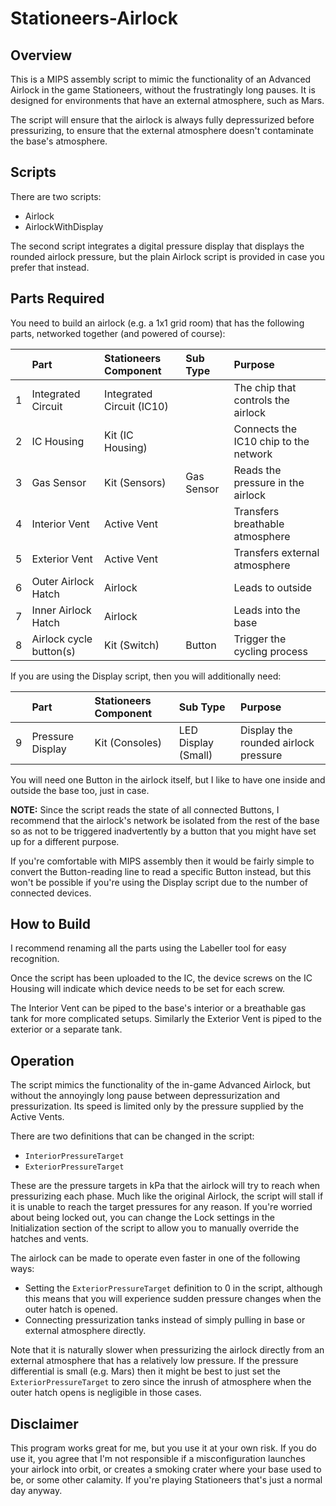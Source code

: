 # Stationeers-Airlock

## Overview

This is a MIPS assembly script to mimic the functionality of an Advanced Airlock in the game Stationeers, without the frustratingly long pauses. It is designed for environments that have an external atmosphere, such as Mars.

The script will ensure that the airlock is always fully depressurized before pressurizing, to ensure that the external atmosphere doesn't contaminate the base's atmosphere.

## Scripts

There are two scripts:

- Airlock
- AirlockWithDisplay

The second script integrates a digital pressure display that displays the rounded airlock pressure, but the plain Airlock script is provided in case you prefer that instead.

## Parts Required

You need to build an airlock (e.g. a 1x1 grid room) that has the following parts, networked together (and powered of course):

| | Part | Stationeers Component | Sub Type | Purpose |
|---|:---|:---|:---|:---|
| 1 | Integrated Circuit | Integrated Circuit (IC10) | | The chip that controls the airlock |
| 2 | IC Housing | Kit (IC Housing) | | Connects the IC10 chip to the network |
| 3 | Gas Sensor | Kit (Sensors) | Gas Sensor | Reads the pressure in the airlock |
| 4 | Interior Vent | Active Vent | | Transfers breathable atmosphere |
| 5 | Exterior Vent | Active Vent | | Transfers external atmosphere |
| 6 | Outer Airlock Hatch | Airlock | | Leads to outside  |
| 7 | Inner Airlock Hatch | Airlock | | Leads into the base |
| 8 | Airlock cycle button(s) | Kit (Switch) | Button | Trigger the cycling process |

If you are using the Display script, then you will additionally need:

| | Part | Stationeers Component | Sub Type | Purpose |
|---|:---|:---|:---|:---|
| 9 | Pressure Display | Kit (Consoles) | LED Display (Small) | Display the rounded airlock pressure |


You will need one Button in the airlock itself, but I like to have one inside and outside the base too, just in case.

**NOTE:**
Since the script reads the state of all connected Buttons, I recommend that the airlock's network be isolated from the rest of the base so as not to be triggered inadvertently by a button that you might have set up for a different purpose.

If you're comfortable with MIPS assembly then it would be fairly simple to convert the Button-reading line to read a specific Button instead, but this won't be possible if you're using the Display script due to the number of connected devices.

## How to Build

I recommend renaming all the parts using the Labeller tool for easy recognition.

Once the script has been uploaded to the IC, the device screws on the IC Housing will indicate which device needs to be set for each screw.

The Interior Vent can be piped to the base's interior or a breathable gas tank for more complicated setups. Similarly the Exterior Vent is piped to the exterior or a separate tank.

## Operation

The script mimics the functionality of the in-game Advanced Airlock, but without the annoyingly long pause between depressurization and pressurization. Its speed is limited only by the pressure supplied by the Active Vents.

There are two definitions that can be changed in the script:

- `InteriorPressureTarget`
- `ExteriorPressureTarget`

These are the pressure targets in kPa that the airlock will try to reach when pressurizing each phase. Much like the original Airlock, the script will stall if it is unable to reach the target pressures for any reason. If you're worried about being locked out, you can change the Lock settings in the Initialization section of the script to allow you to manually override the hatches and vents.

The airlock can be made to operate even faster in one of the following ways:

- Setting the `ExteriorPressureTarget` definition to 0 in the script, although this means that you will experience sudden pressure changes when the outer hatch is opened.
- Connecting pressurization tanks instead of simply pulling in base or external atmosphere directly.

Note that it is naturally slower when pressurizing the airlock directly from an external atmosphere that has a relatively low pressure. If the pressure differential is small (e.g. Mars) then it might be best to just set the `ExteriorPressureTarget` to zero since the inrush of atmosphere when the outer hatch opens is negligible in those cases.

## Disclaimer

This program works great for me, but you use it at your own risk. If you do use it, you agree that I'm not responsible if a misconfiguration launches your airlock into orbit, or creates a smoking crater where your base used to be, or some other calamity. If you're playing Stationeers that's just a normal day anyway.
